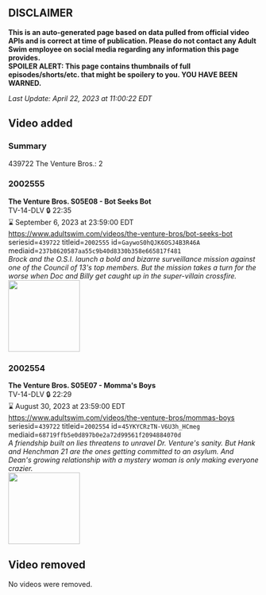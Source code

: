 ## DISCLAIMER
**This is an auto-generated page based on data pulled from official video APIs and is correct at time of publication. Please do not contact any Adult Swim employee on social media regarding any information this page provides.**  
**SPOILER ALERT: This page contains thumbnails of full episodes/shorts/etc. that might be spoilery to you. YOU HAVE BEEN WARNED.**  

_Last Update: April 22, 2023 at 11:00:22 EDT_
## Video added
### Summary
439722 The Venture Bros.: 2  
### 2002555
**The Venture Bros. S05E08 - Bot Seeks Bot**  
TV-14-DLV 🔒 22:35  
⌛ September 6, 2023 at 23:59:00 EDT  
https://www.adultswim.com/videos/the-venture-bros/bot-seeks-bot  
seriesid=`439722` titleid=`2002555` id=`GaywoS0hQJK6OSJ4B3R46A` mediaid=`237b8620587aa55c9b40d8330b358e665817f481`  
_Brock and the O.S.I. launch a bold and bizarre surveillance mission against one of the Council of 13's top members. But the mission takes a turn for the worse when Doc and Billy get caught up in the super-villain crossfire._  
<a href="https://media.cdn.adultswim.com/uploads/20210106/thumbnails/2_21161412349-venture_505_dup_20130709.jpg"><img src="https://media.cdn.adultswim.com/uploads/20210106/thumbnails/2_21161412349-venture_505_dup_20130709.jpg" height="144px" /></a>
### 2002554
**The Venture Bros. S05E07 - Momma's Boys**  
TV-14-DLV 🔒 22:29  
⌛ August 30, 2023 at 23:59:00 EDT  
https://www.adultswim.com/videos/the-venture-bros/mommas-boys  
seriesid=`439722` titleid=`2002554` id=`45YKYCRzTN-V6U3h_HCmeg` mediaid=`68719ffb5e0d897b0e2a72d99561f2094884070d`  
_A friendship built on lies threatens to unravel Dr. Venture's sanity. But Hank and Henchman 21 are the ones getting committed to an asylum. And Dean's growing relationship with a mystery woman is only making everyone crazier._  
<a href="https://media.cdn.adultswim.com/uploads/20210106/thumbnails/2_21161412192-venture_508_dup_20130522.jpg"><img src="https://media.cdn.adultswim.com/uploads/20210106/thumbnails/2_21161412192-venture_508_dup_20130522.jpg" height="144px" /></a>
## Video removed
No videos were removed.  
